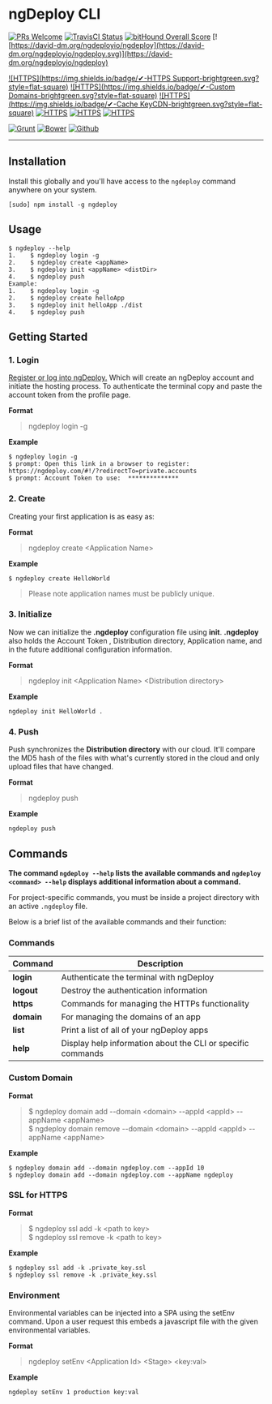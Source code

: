 # ngDeploy CLI 

[![PRs Welcome](https://img.shields.io/badge/PRs-welcome-brightgreen.svg?style=flat-square)](http://makeapullrequest.com)
[![TravisCI Status](https://travis-ci.org/NGDeployio/ngDeploy.svg)](https://travis-ci.org/NGDeployio)
[![bitHound Overall Score](https://www.bithound.io/github/NGDeployio/ngDeploy/badges/score.svg)](https://www.bithound.io/github/NGDeployio/ngDeploy)
[![https://david-dm.org/ngdeployio/ngdeploy](https://david-dm.org/ngdeployio/ngdeploy.svg)](https://david-dm.org/ngdeployio/ngdeploy)
 
[![HTTPS](https://img.shields.io/badge/✔-HTTPS Support-brightgreen.svg?style=flat-square)](http://ngdeploy.com/docs/https)
[![HTTPS](https://img.shields.io/badge/✔-Custom Domains-brightgreen.svg?style=flat-square)](http://ngdeploy.com/docs/custom-domains)
[![HTTPS](https://img.shields.io/badge/✔-Cache KeyCDN-brightgreen.svg?style=flat-square)](http://ngdeploy.com/docs/cache)
[![HTTPS](https://img.shields.io/badge/✔-Staging-brightgreen.svg?style=flat-square)](http://ngdeploy.com/docs/staging)
[![HTTPS](https://img.shields.io/badge/✔-Teams-brightgreen.svg?style=flat-square)](http://ngdeploy.com/docs/teams)
[![HTTPS](https://img.shields.io/badge/✔-Environment-brightgreen.svg?style=flat-square)](http://ngdeploy.com/docs/environment)

[![Grunt](https://img.shields.io/badge/✔-Grunt-brightgreen.svg?style=flat-square)](http://ngdeploy.com/docs/grunt)
[![Bower](https://img.shields.io/badge/✔-Bower-brightgreen.svg?style=flat-square)](http://ngdeploy.com/docs/bower)
[![Github](https://img.shields.io/badge/✔-Github-brightgreen.svg?style=flat-square)](http://ngdeploy.com/docs/github)


***

## Installation

Install this globally and you'll have access to the `ngdeploy` command anywhere on your system.

```shell
[sudo] npm install -g ngdeploy
```

## Usage

```shell
$ ngdeploy --help
1.    $ ngdeploy login -g
2.    $ ngdeploy create <appName>
3.    $ ngdeploy init <appName> <distDir>
4.    $ ngdeploy push
Example: 
1.    $ ngdeploy login -g
2.    $ ngdeploy create helloApp
3.    $ ngdeploy init helloApp ./dist
4.    $ ngdeploy push
```

## Getting Started

### 1. Login
[Register or log into ngDeploy.](https://ngdeploy.com/#!/?redirectTo=private.accounts) Which will create an ngDeploy account and initiate the hosting process. 
To authenticate the terminal copy and paste the account token from the profile page. 

**Format**

> ngdeploy login -g 

**Example**

```shell
$ ngdeploy login -g 
$ prompt: Open this link in a browser to register: https://ngdeploy.com/#!/?redirectTo=private.accounts
$ prompt: Account Token to use:  **************
```

### 2. Create
Creating your first application is as easy as:

**Format**  

> ngdeploy create \<Application Name> 

**Example**  

```shell
$ ngdeploy create HelloWorld
```

> Please note application names must be publicly unique.

### 3. Initialize
Now we can initialize the **.ngdeploy** configuration file using **init**. **.ngdeploy** also holds the Account Token
, Distribution directory, Application name, and in the future additional configuration information.

**Format**

> ngdeploy init \<Application Name> \<Distribution directory>

**Example**

```shell
ngdeploy init HelloWorld .  
```

### 4. Push
Push synchronizes the **Distribution directory** with our cloud. It'll compare the MD5 hash of 
the files with what's currently stored in the cloud and only upload files that have changed.

**Format**

> ngdeploy push

**Example**  

```shell
ngdeploy push
```

## Commands

**The command `ngdeploy --help` lists the available commands and `ngdeploy <command> --help` displays additional information about a command.**

For project-specific commands, you must be inside a project directory with an
active `.ngdeploy` file.

Below is a brief list of the available commands and their function:

### Commands

Command | Description
------- | -----------
**login** | Authenticate the terminal with ngDeploy
**logout** | Destroy the authentication information
**https** | Commands for managing the HTTPs functionality
**domain** |  For managing the domains of an app
**list** | Print a list of all of your ngDeploy apps
**help** | Display help information about the CLI or specific commands

### Custom Domain
<!--Additional documentation can be found at http://ngdeploy.com/docs/custom-domains.-->

**Format**

> $ ngdeploy domain add --domain \<domain> --appId \<appId> --appName \<appName>   
> $ ngdeploy domain remove --domain \<domain> --appId \<appId> --appName \<appName>  

**Example**

```shell
$ ngdeploy domain add --domain ngdeploy.com --appId 10
$ ngdeploy domain add --domain ngdeploy.com --appName ngdeploy
```

### SSL for HTTPS
<!--Additional documentation can be found at http://ngdeploy.com/docs/https-support.-->

**Format**

> $ ngdeploy ssl add -k \<path to key>  
> $ ngdeploy ssl remove -k \<path to key>    

**Example**

```shell
$ ngdeploy ssl add -k .private_key.ssl
$ ngdeploy ssl remove -k .private_key.ssl  
```


### Environment
<!--Additional documentation can be found at http://ngdeploy.com/docs/environment.-->

Environmental variables can be injected into a SPA using the setEnv command. Upon a 
user request this embeds a javascript file with the given environmental variables. 

**Format** 
> ngdeploy setEnv \<Application Id> \<Stage> \<key:val>

**Example**
```shell
ngdeploy setEnv 1 production key:val
```


